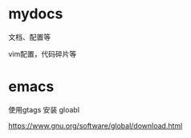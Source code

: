 # mydocs
文档、配置等

vim配置，代码碎片等

# emacs
使用gtags 安装 gloabl

https://www.gnu.org/software/global/download.html
